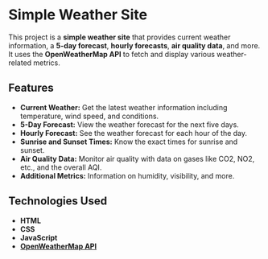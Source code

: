 # Simple Weather Site

This project is a **simple weather site** that provides current weather information, a **5-day forecast**, **hourly forecasts**, **air quality data**, and more. It uses the **OpenWeatherMap API** to fetch and display various weather-related metrics.

## Features

- **Current Weather:** Get the latest weather information including temperature, wind speed, and conditions.
- **5-Day Forecast:** View the weather forecast for the next five days.
- **Hourly Forecast:** See the weather forecast for each hour of the day.
- **Sunrise and Sunset Times:** Know the exact times for sunrise and sunset.
- **Air Quality Data:** Monitor air quality with data on gases like CO2, NO2, etc., and the overall AQI.
- **Additional Metrics:** Information on humidity, visibility, and more.

## Technologies Used

- **HTML**
- **CSS**
- **JavaScript**
- **[OpenWeatherMap API](https://openweathermap.org/api)**
